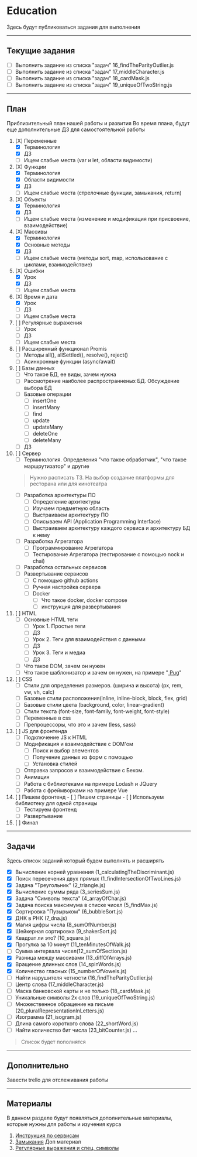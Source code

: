 # Education
Здесь будут публиковаться задания для выполнения
____
## Текущие задания
* [ ] Выполнить задание из списка "задач" 16_findTheParityOutlier.js
* [ ] Выполнить задание из списка "задач" 17_middleCharacter.js
* [ ] Выполнить задание из списка "задач" 18_cardMask.js
* [ ] Выполнить задание из списка "задач" 19_uniqueOfTwoString.js
____
## План
Приблизительный план нашей работы и развития
Во время плана, будут еще дополнительные ДЗ для самостоятельной работы

1. [X] Переменные 
    * [X] Терминология
    * [X] ДЗ
    * [ ] Ищем слабые места (var и let, области видимости)
2. [X] Функции
    * [X] Терминология
    * [X] Области видимости
    * [X] ДЗ
    * [ ] Ищем слабые места (стрелочные функции, замыкания, return)
3. [X] Объекты 
    * [X] Терминология
    * [X] ДЗ
    * [ ] Ищем слабые места (изменение и модификация при присвоение, взаимодействие)
4. [X] Массивы 
    * [X] Терминология
    * [X] Основные методы
    * [X] ДЗ
    * [ ] Ищем слабые места (методы sort, map, использование с циклами, взаимодействие)
5. [X] Ошибки
    * [X] Урок
    * [X] ДЗ
    * [ ] Ищем слабые места
6. [X] Время и дата
    * [X] Урок
    * [ ] ДЗ
    * [ ] Ищем слабые места
7. [ ] Регулярные выражения
    * [ ] Урок
    * [ ] ДЗ
    * [ ] Ищем слабые места
8. [ ] Расширенный функционал Promis
    * [ ] Методы all(), allSettled(), resolve(), reject()
    * [ ] Асинхронные функции (async/await)
9. [ ] Базы данных
    * [ ] Что такое БД, ее виды, зачем нужна
    * [ ] Рассмотрение наиболее распространненых БД. Обсуждение выбора БД
    * [ ] Базовые операции 
        - [ ] insertOne 
        - [ ] insertMany
        - [ ] find
        - [ ] update
        - [ ] updateMany
        - [ ] deleteOne
        - [ ] deleteMany
    * [ ] ДЗ

10. [ ] Сервер
    * [ ] Терминология. Определения "что такое обработчик", "что такое маршрутизатор" и другие 
    > Нужно расписать ТЗ. На выбор создание платформы для ресторана или для кинотеатра
    * [ ] Разработка архитектуры ПО 
        - [ ] Определение архитектуры
        - [ ] Изучаем предметную область
        - [ ] Выстраиваем архитектуру ПО
        - [ ] Описываем API (Application Programming Interface)
        - [ ] Выстраиваем архитектуру каждого сервиса и архитектуру БД к нему
    * [ ] Разработка Агрегатора
        - [ ] Программирование Агрегатора
        - [ ] Тестирование Агрегатора (тестирование с помощью nock и chai)
    * [ ] Разработка остальных сервисов
    * [ ] Развертывание сервисов
        - [ ] С помощью github actions
        - [ ] Ручная настройка сервера
        - [ ] Docker
            + [ ] Что такое docker, docker compose
            + [ ] инструкция для развертывания

11. [ ] HTML
    * [ ] Основные HTML теги
        - [ ] Урок 1. Простые теги
        - [ ] ДЗ
        - [ ] Урок 2. Теги для взаимодействия с данными
        - [ ] ДЗ
        - [ ] Урок 3. Теги и медиа
        - [ ] ДЗ
    * [ ] Что такое DOM, зачем он нужен
    * [ ] Что такое шаблонизатор и зачем он нужен, на примере "[ Pug](https://pugjs.org/api/getting-started.html)"

12. [ ] CSS
    * [ ] Стили для определения размеров. (ширина и высота) (px, rem, vw, vh, calc)
    * [ ] Базовые стили расположения(inline, inline-block, block, flex, grid)
    * [ ] Базовые стили цвета (background, color, linear-gradient)
    * [ ] Стили текста (font-size, font-family, font-weight, font-style)
    * [ ] Переменные в css
    * [ ] Препроцессоры, что это и зачем (less, sass)

13. [ ] JS для фронтенда
    * [ ] Подключение JS к HTML 
    * [ ] Модификация и взаимодействие с DOM'ом
        - [ ] Поиск и выбор элементов
        - [ ] Получение данных из форм с помощью 
        - [ ] Установка стилей
    * [ ] Отправка запросов и взаимодействие с Беком.
    * [ ] Анимация
    * [ ] Работа с библиотеками на примере Lodash и JQuery
    * [ ] Работа с фреймворками на примере Vue
14. [ ] Пишем фронтенд
        - [ ] Пишем страницы
        - [ ] Используем библиотеку для одной страницы
    * [ ] Тестируем фронтенд
    * [ ] Развертывание
15. [ ] Финал

____
## Задачи
Здесь список заданий который будем выполнять и расширять

* [X] Вычисление корней уравнения (1_calculatingTheDiscriminant.js)
* [X] Поиск пересечения двух прямых (1_findIntersectionOfTwoLines.js)
* [X] Задача "Треугольник" (2_triangle.js)
* [X] Вычисление суммы ряда (3_seriesSum.js)
* [X] Задача "Символы текста" (4_arrayOfChar.js)
* [X] Задача поиска максимума в списке чисел (5_findMax.js)
* [X] Сортировка "Пузырьком" (6_bubbleSort.js)
* [X] ДНК в РНК (7_dna.js)
* [X] Магия цифры числа (8_sumOfNumber.js)
* [X] Шейкерная сортировка (9_shakerSort.js)
* [X] Квадрат ли это? (10_square.js)
* [X] Прогулка за 10 минут (11_tenMinutesOfWalk.js)
* [ ] Сумма интервала чисел(12_sumOfSection.js)
* [X] Разница между массивами (13_diffOfArrays.js)
* [X] Вращение длинных слов (14_spinWords.js)
* [X] Количество гласных (15_numberOfVowels.js)
* [ ] Найти нарушителя четности (16_findTheParityOutlier.js)
* [ ] Центр слова (17_middleCharacter.js)
* [ ] Маска банковской карты и не только (18_cardMask.js)
* [ ] Уникальные символы 2х слов (19_uniqueOfTwoString.js)
* [ ] Множественное обращение на письме (20_pluralRepresentationInLetters.js)
* [ ] Изограмма (21_isogram.js)
* [ ] Длина самого короткого слова (22_shortWord.js)
* [ ] Найти количество бит числа (23_bitCounter.js)
... 
> Список будет пополнятся

____
## Дополнительно
Завести trello для отслеживания работы

____
## Материалы
В данном разделе будут появляться дополнительные материалы, которые нужны для работы и изучения курса

1. [Инструкция по сервисам](https://onedrive.live.com/redir?resid=F2E756DD9556D081!123&authkey=!AL0NkK1O4lge_N8&ithint=file%2cdocx&e=i7hRKE)
2. [Замыкания](https://learn.javascript.ru/closure) Доп материал
3. [Регулярные выражения и спец. символы](https://developer.mozilla.org/ru/docs/Web/JavaScript/Reference/Global_Objects/RegExp)
